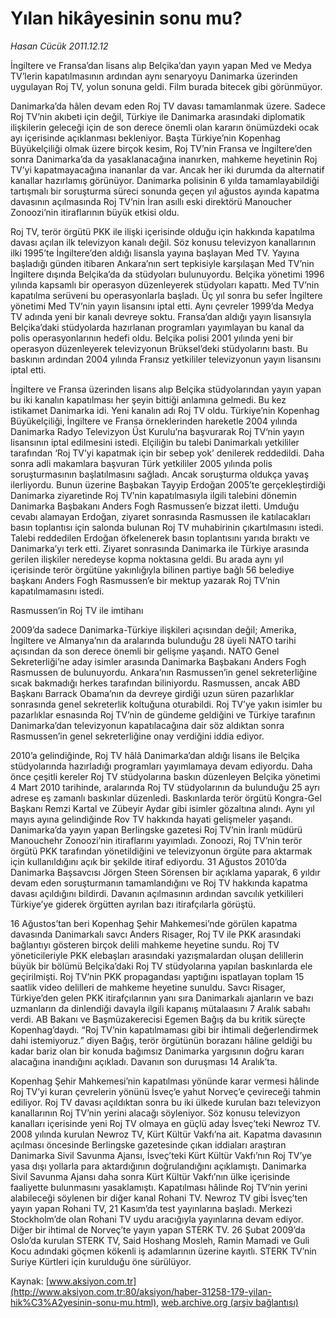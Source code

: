 # Yılan hikâyesinin sonu mu?

*Hasan Cücük 2011.12.12*

<font class="agenda2NewsSpot">
 İngiltere ve Fransa’dan lisans alıp Belçika’dan yayın yapan Med ve Medya TV’lerin kapatılmasının ardından aynı senaryoyu Danimarka üzerinden uygulayan Roj TV, yolun sonuna geldi. Film burada bitecek gibi görünmüyor.
</font>
<font class="newsDetail">
 <p>
  Danimarka’da hâlen devam eden Roj TV davası tamamlanmak üzere. Sadece Roj TV’nin akıbeti için değil, Türkiye ile Danimarka arasındaki diplomatik ilişkilerin geleceği için de son derece önemli olan kararın önümüzdeki ocak ayı içerisinde açıklanması bekleniyor. Başta Türkiye’nin Kopenhag Büyükelçiliği olmak üzere birçok kesim, Roj TV’nin Fransa ve İngiltere’den sonra Danimarka’da da yasaklanacağına inanırken, mahkeme heyetinin Roj TV’yi kapatmayacağına inananlar da var. Ancak her iki durumda da alternatif kanallar hazırlamış görünüyor. Danimarka polisinin 6 yılda tamamlayabildiği tartışmalı bir soruşturma süreci sonunda geçen yıl ağustos ayında kapatma davasının açılmasında Roj TV’nin İran asıllı eski direktörü Manoucher Zonoozi’nin itiraflarının büyük etkisi oldu.
 </p>
 <p>
  Roj TV, terör örgütü PKK ile ilişki içerisinde olduğu için hakkında kapatılma davası açılan ilk televizyon kanalı değil. Söz konusu televizyon kanallarının ilki 1995’te İngiltere’den aldığı lisansla yayına başlayan Med TV. Yayına başladığı günden itibaren Ankara’nın sert tepkisiyle karşılaşan Med TV’nin İngiltere dışında Belçika’da da stüdyoları bulunuyordu. Belçika yönetimi 1996 yılında kapsamlı bir operasyon düzenleyerek stüdyoları kapattı. Med TV’nin kapatılma serüveni bu operasyonlarla başladı. Üç yıl sonra bu sefer İngiltere yönetimi Med TV’nin yayın lisansını iptal etti. Aynı çevreler 1999’da Medya TV adında yeni bir kanalı devreye soktu. Fransa’dan aldığı yayın lisansıyla Belçika’daki stüdyolarda hazırlanan programları yayımlayan bu kanal da polis operasyonlarının hedefi oldu. Belçika polisi 2001 yılında yeni bir operasyon düzenleyerek televizyonun Brüksel’deki stüdyolarını bastı. Bu baskının ardından 2004 yılında Fransız yetkililer televizyonun yayın lisansını iptal etti.
 </p>
 <p>
  İngiltere ve Fransa üzerinden lisans alıp Belçika stüdyolarından yayın yapan bu iki kanalın kapatılması her şeyin bittiği anlamına gelmedi. Bu kez istikamet Danimarka idi. Yeni kanalın adı Roj TV oldu. Türkiye’nin Kopenhag Büyükelçiliği, İngiltere ve Fransa örneklerinden hareketle 2004 yılında Danimarka Radyo Televizyon Üst Kurulu’na başvurarak Roj TV’nin yayın lisansının iptal edilmesini istedi. Elçiliğin bu talebi Danimarkalı yetkililer tarafından ‘Roj TV’yi kapatmak için bir sebep yok’ denilerek reddedildi. Daha sonra adli makamlara başvuran Türk yetkililer 2005 yılında polis soruşturmasının başlatılmasını sağladı. Ancak soruşturma oldukça yavaş ilerliyordu. Bunun üzerine Başbakan Tayyip Erdoğan 2005’te gerçekleştirdiği Danimarka ziyaretinde Roj TV’nin kapatılmasıyla ilgili talebini dönemin Danimarka Başbakanı Anders Fogh Rasmussen’e bizzat iletti. Umduğu cevabı alamayan Erdoğan, ziyaret sonrasında Rasmussen ile katılacakları basın toplantısı için salonda bulunan Roj TV muhabirinin çıkartılmasını istedi. Talebi reddedilen Erdoğan öfkelenerek basın toplantısını yarıda bıraktı ve Danimarka’yı terk etti. Ziyaret sonrasında Danimarka ile Türkiye arasında gerilen ilişkiler neredeyse kopma noktasına geldi. Bu arada aynı yıl içerisinde terör örgütüne yakınlığıyla bilinen partiye bağlı 56 belediye başkanı Anders Fogh Rasmussen’e bir mektup yazarak Roj TV’nin kapatılmamasını istedi.
 </p>
 <p>
  Rasmussen’in Roj TV ile imtihanı
 </p>
 <p>
  2009’da sadece Danimarka-Türkiye ilişkileri açısından değil; Amerika, İngiltere ve Almanya’nın da aralarında bulunduğu 28 üyeli NATO tarihi açısından da son derece önemli bir gelişme yaşandı. NATO Genel Sekreterliği’ne aday isimler arasında Danimarka Başbakanı Anders Fogh Rasmussen de bulunuyordu. Ankara’nın Rasmussen’in genel sekreterliğine sıcak bakmadığı herkes tarafından biliniyordu. Rasmussen, ancak ABD Başkanı Barrack Obama’nın da devreye girdiği uzun süren pazarlıklar sonrasında genel sekreterlik koltuğuna oturabildi. Roj TV’ye yakın isimler bu pazarlıklar esnasında Roj TV’nin de gündeme geldiğini ve Türkiye tarafının Danimarka’dan televizyonun kapatılacağına dair söz aldıktan sonra Rasmussen’in genel sekreterliğine onay verdiğini iddia ediyor.
 </p>
 <p>
  2010’a gelindiğinde, Roj TV hâlâ Danimarka’dan aldığı lisans ile Belçika stüdyolarında hazırladığı programları yayımlamaya devam ediyordu. Daha önce çeşitli kereler Roj TV stüdyolarına baskın düzenleyen Belçika yönetimi 4 Mart 2010 tarihinde, aralarında Roj TV stüdyolarının da bulunduğu 25 ayrı adrese eş zamanlı baskınlar düzenledi. Baskınlarda terör örgütü Kongra-Gel Başkanı Remzi Kartal ve Zübeyir Aydar gibi isimler gözaltına alındı. Aynı yıl mayıs ayına gelindiğinde Rov TV hakkında hayati gelişmeler yaşandı. Danimarka’da yayın yapan Berlingske gazetesi Roj TV’nin İranlı müdürü Manouchehr Zonoozi’nin itiraflarını yayımladı. Zonoozi, Roj TV’nin terör örgütü PKK tarafından yönetildiğini ve televizyonun örgüte para aktarmak için kullanıldığını açık bir şekilde itiraf ediyordu. 31 Ağustos 2010’da Danimarka Başsavcısı Jörgen Steen Sörensen bir açıklama yaparak, 6 yıldır devam eden soruşturmanın tamamlandığını ve Roj TV hakkında kapatma davası açıldığını bildirdi. Davanın açılmasının ardından savcılık yetkilileri Türkiye’ye giderek örgütten ayrılan bazı itirafçılarla görüştü.
 </p>
 <p>
  16 Ağustos’tan beri Kopenhag Şehir Mahkemesi’nde görülen kapatma davasında Danimarkalı savcı Anders Risager, Roj TV ile PKK arasındaki bağlantıyı gösteren birçok delili mahkeme heyetine sundu. Roj TV yöneticileriyle PKK elebaşları arasındaki yazışmalardan oluşan delillerin büyük bir bölümü Belçika’daki Roj TV stüdyolarına yapılan baskınlarda ele geçirilmişti. Roj TV’nin PKK propagandası yaptığını ispatlayan toplam 15 saatlik video delilleri de mahkeme heyetine sunuldu. Savcı Risager, Türkiye’den gelen PKK itirafçılarının yanı sıra Danimarkalı ajanların ve bazı uzmanların da dinlendiği davayla ilgili kapanış mütalaasını 7 Aralık sabahı verdi. AB Bakanı ve Başmüzakerecisi Egemen Bağış da bu kritik süreçte Kopenhag’daydı. “Roj TV’nin kapatılmaması gibi bir ihtimali değerlendirmek dahi istemiyoruz.” diyen Bağış, terör örgütünün borazanı hâline geldiği bu kadar bariz olan bir konuda bağımsız Danimarka yargısının doğru kararı alacağına inandığını açıkladı. Davanın son duruşması 14 Aralık’ta.
 </p>
 <p>
  Kopenhag Şehir Mahkemesi’nin kapatılması yönünde karar vermesi hâlinde Roj TV’yi kuran çevrelerin yönünü İsveç’e yahut Norveç’e çevireceği tahmin ediliyor. Roj TV davası açıldıktan sonra bu iki ülkede kurulan bazı televizyon kanallarının Roj TV’nin yerini alacağı söyleniyor. Söz konusu televizyon kanalları içerisinde yeni Roj TV olmaya en güçlü aday İsveç’teki Newroz TV. 2008 yılında kurulan Newroz TV, Kürt Kültür Vakfı’na ait. Kapatma davasının açılması öncesinde Berlingske gazetesinde çıkan iddiaları araştıran Danimarka Sivil Savunma Ajansı, İsveç’teki Kürt Kültür Vakfı’nın Roj TV’ye yasa dışı yollarla para aktardığının doğrulandığını açıklamıştı. Danimarka Sivil Savunma Ajansı daha sonra Kürt Kültür Vakfı’nın ülke içerisinde faaliyette bulunmasını yasaklamıştı. Kapatılması hâlinde Roj TV’nin yerini alabileceği söylenen bir diğer kanal Rohani TV. Newroz TV gibi İsveç’ten yayın yapan Rohani TV, 21 Kasım’da test yayınlarına başladı. Merkezi Stockholm’de olan Rohani TV uydu aracığıyla yayınlarına devam ediyor. Diğer bir ihtimal de Norveç’te yayın yapan STERK TV. 26 Şubat 2009’da Oslo’da kurulan STERK TV, Said Hoshang Mosleh, Ramin Mamadi ve Guli Kocu adındaki göçmen kökenli iş adamlarının üzerine kayıtlı. STERK TV’nin Suriye Kürtleri için kurulduğu öne sürülüyor.
 </p>
</font>

Kaynak: [www.aksiyon.com.tr](http://www.aksiyon.com.tr:80/aksiyon/haber-31258-179-yilan-hik%C3%A2yesinin-sonu-mu.html), [web.archive.org (arşiv bağlantısı)](http://web.archive.org/web/20120115080313/http://www.aksiyon.com.tr:80/aksiyon/haber-31258-179-yilan-hik%C3%A2yesinin-sonu-mu.html)
